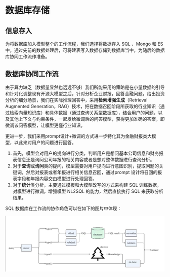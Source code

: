 # 数据库存储

## 信息存入
为将数据库加入模型整个的工作流程，我们选择将数据存入 SQL 、Mongo 和 ES 中，通过先前的数据处理后，可将建表写入数据存储到数据库当中，为随后的数据库协同工作流作准备。

## 数据库协同工作流
由于算力缺乏（数据量显然也远远不够）我们所能采用的策略是在小量数据的引导和针对化调整现有开源大模型之后，针对分析企业财报，回答金融问题，给出投资分析的细分场景，我们在实际推理回答中，采用**检索增强生成**（Retrieval Augmented Generation，RAG）技术，把在数据召回阶段所获取的行业知识（通过检索向量知识库）和具体数据（通过查询关系型数据库），结合用户的问题，以及其他上下文与约束条件，一起发给微调后的问答模型，获得更加准确的答案，即微调该问答模型，让模型更懂行业知识。

更进一步，我们采用prompt设计+微调的方式进一步特化其为金融财报类大模型，以此来对用户的问题进行回答。

1. 首先，模型会对用户的提向进行分类，判断用户是想问基本公司信息和财务报表信息还是询问公司年报的相关内容或者是想对整体数据进行查询分析。
2. 对于**查询**或**询问**类的提问，模型需要对用户提向进行意图识别，提取问题的关键词，然后对报表或者年报进行相关信息召回，通过prompt 设计将召回的报表字段和年报内容交由模型进行处理回答。
3. 对于**统计**类分析，主要通过模板和大模型改写的方式来构建 SQL 训练数据，对模型进行微调，增强模型 NL2SQL 的能力，然后直接执行 SQL 来获取分析结果。

SQL 数据库在工作流的协作角色可以在如下的图片中体现：

![](../assets/数据库.jpg)